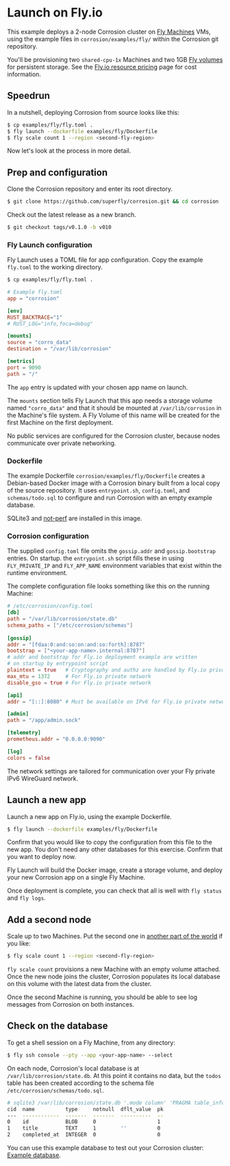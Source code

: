 # Launch on Fly.io

This example deploys a 2-node Corrosion cluster on [Fly Machines](https://fly.io/docs/machines/) VMs, using the example files in `corrosion/examples/fly/` within the Corrosion git repository.

You'll be provisioning two `shared-cpu-1x` Machines and two 1GB [Fly volumes](https://fly.io/docs/reference/volumes/) for persistent storage. See the [Fly.io resource pricing](https://fly.io/pricing/) page for cost information.

## Speedrun

In a nutshell, deploying Corrosion from source looks like this:

```bash
$ cp examples/fly/fly.toml .
$ fly launch --dockerfile examples/fly/Dockerfile
$ fly scale count 1 --region <second-fly-region>
```

Now let's look at the process in more detail.

## Prep and configuration

Clone the Corrosion repository and enter its root directory. 

```bash
$ git clone https://github.com/superfly/corrosion.git && cd corrosion
```

Check out the latest release as a new branch.

```bash
$ git checkout tags/v0.1.0 -b v010
```

### Fly Launch configuration

Fly Launch uses a TOML file for app configuration. Copy the example `fly.toml` to the working directory.

```bash
$ cp examples/fly/fly.toml .
```

```toml
# Example fly.toml
app = "corrosion"

[env]
RUST_BACKTRACE="1"
# RUST_LOG="info,foca=debug"

[mounts]
source = "corro_data"
destination = "/var/lib/corrosion"

[metrics]
port = 9090
path = "/"
```

The `app` entry is updated with your chosen app name on launch.

The `mounts` section tells Fly Launch that this app needs a storage volume named `"corro_data"` and that it should be mounted at `/var/lib/corrosion` in the Machine's file system. A Fly Volume of this name will be created for the first Machine on the first deployment.

No public services are configured for the Corrosion cluster, because nodes communicate over private networking.

### Dockerfile

The example Dockerfile `corrosion/examples/fly/Dockerfile` creates a Debian-based Docker image with a Corrosion binary built from a local copy of the source repository. It uses `entrypoint.sh`, `config.toml`, and `schemas/todo.sql` to configure and run Corrosion with an empty example database.

SQLite3 and [not-perf](https://github.com/koute/not-perf) are installed in this image. 

### Corrosion configuration

The supplied `config.toml` file omits the `gossip.addr` and `gossip.bootstrap` entries. On startup. the `entrypoint.sh` script fills these in using `FLY_PRIVATE_IP` and `FLY_APP_NAME` environment variables that exist within the runtime environment.

The complete configuration file looks something like this on the running Machine:

```toml
# /etc/corrosion/config.toml
[db]
path = "/var/lib/corrosion/state.db"
schema_paths = ["/etc/corrosion/schemas"]
    
[gossip]
addr = "[fdaa:0:and:so:on:and:so:forth]:8787"
bootstrap = ["<your-app-name>.internal:8787"]
# addr and bootstrap for Fly.io deployment example are written 
# on startup by entrypoint script
plaintext = true   # Cryptography and authz are handled by Fly.io private networking
max_mtu = 1372     # For Fly.io private network
disable_gso = true # For Fly.io private network

[api]
addr = "[::]:8080" # Must be available on IPv6 for Fly.io private network

[admin]
path = "/app/admin.sock"

[telemetry]
prometheus.addr = "0.0.0.0:9090"

[log]
colors = false
```

The network settings are tailored for communication over your Fly private IPv6 WireGuard network.

## Launch a new app

Launch a new app on Fly.io, using the example Dockerfile.

```bash
$ fly launch --dockerfile examples/fly/Dockerfile
```

Confirm that you would like to copy the configuration from this file to the new app. You don't need any other databases for this exercise.
Confirm that you want to deploy now. 

Fly Launch will build the Docker image, create a storage volume, and deploy your new Corrosion app on a single Fly Machine.

Once deployment is complete, you can check that all is well with `fly status` and `fly logs`. 

## Add a second node

Scale up to two Machines. Put the second one in [another part of the world](https://fly.io/docs/reference/regions/) if you like:

```bash
$ fly scale count 1 --region <second-fly-region>
```

`fly scale count` provisions a new Machine with an empty volume attached. Once the new node joins the cluster, Corrosion populates its local database on this volume with the latest data from the cluster.

Once the second Machine is running, you should be able to see log messages from Corrosion on both instances.

## Check on the database

To get a shell session on a Fly Machine, from any directory: 

```bash
$ fly ssh console --pty --app <your-app-name> --select
```

On each node, Corrosion's local database is at `/var/lib/corrosion/state.db`. At this point it contains no data, but the `todos` table has been created according to the schema file `/etc/corrosion/schemas/todo.sql`.

```bash
# sqlite3 /var/lib/corrosion/state.db '.mode column' 'PRAGMA table_info(todos);'
cid  name          type     notnull  dflt_value  pk
---  ------------  -------  -------  ----------  --
0    id            BLOB     0                    1 
1    title         TEXT     1        ''          0 
2    completed_at  INTEGER  0                    0 
```

You can use this example database to test out your Corrosion cluster: [Example database](./demo.md).





